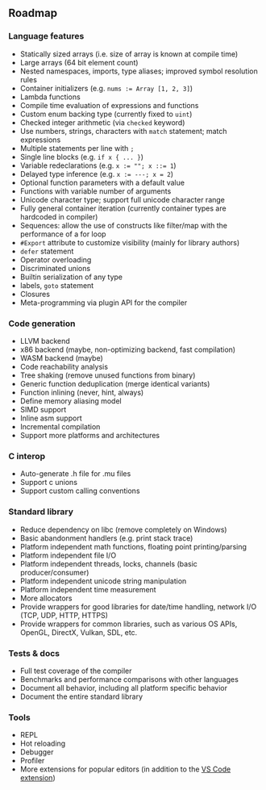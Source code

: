 ## Roadmap

### Language features

* Statically sized arrays (i.e. size of array is known at compile time)
* Large arrays (64 bit element count)
* Nested namespaces, imports, type aliases; improved symbol resolution rules
* Container initializers (e.g. `nums := Array [1, 2, 3]`)
* Lambda functions
* Compile time evaluation of expressions and functions
* Custom enum backing type (currently fixed to `uint`)
* Checked integer arithmetic (via `checked` keyword)
* Use numbers, strings, characters with `match` statement; match expressions
* Multiple statements per line with `;`
* Single line blocks (e.g. `if x { ... }`)
* Variable redeclarations (e.g. `x := ""; x ::= 1`)
* Delayed type inference (e.g. `x := ---; x = 2`)
* Optional function parameters with a default value
* Functions with variable number of arguments
* Unicode character type; support full unicode character range
* Fully general container iteration (currently container types are hardcoded in compiler)
* Sequences: allow the use of constructs like filter/map with the performance of a for loop
* `#Export` attribute to customize visibility (mainly for library authors)
* `defer` statement
* Operator overloading
* Discriminated unions
* Builtin serialization of any type
* labels, `goto` statement
* Closures
* Meta-programming via plugin API for the compiler

### Code generation

* LLVM backend
* x86 backend (maybe, non-optimizing backend, fast compilation)
* WASM backend (maybe)
* Code reachability analysis
* Tree shaking (remove unused functions from binary)
* Generic function deduplication (merge identical variants)
* Function inlining (never, hint, always)
* Define memory aliasing model
* SIMD support
* Inline asm support
* Incremental compilation
* Support more platforms and architectures

### C interop

* Auto-generate .h file for .mu files
* Support c unions
* Support custom calling conventions 

### Standard library

* Reduce dependency on libc (remove completely on Windows)
* Basic abandonment handlers (e.g. print stack trace)
* Platform independent math functions, floating point printing/parsing
* Platform independent file I/O
* Platform independent threads, locks, channels (basic producer/consumer)
* Platform independent unicode string manipulation
* Platform independent time measurement
* More allocators
* Provide wrappers for good libraries for date/time handling, network I/O (TCP, UDP, HTTP, HTTPS)
* Provide wrappers for common libraries, such as various OS APIs, OpenGL, DirectX, Vulkan, SDL, etc.

### Tests & docs

* Full test coverage of the compiler
* Benchmarks and performance comparisons with other languages
* Document all behavior, including all platform specific behavior
* Document the entire standard library

### Tools

* REPL
* Hot reloading
* Debugger
* Profiler
* More extensions for popular editors (in addition to the [VS Code extension](https://github.com/nickmqb/vscode-muon))
